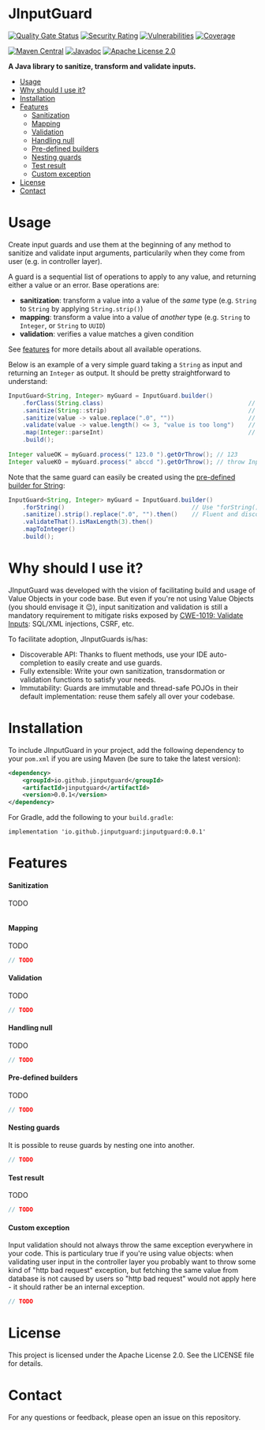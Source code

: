 
# JInputGuard

[![Quality Gate Status](https://sonarcloud.io/api/project_badges/measure?project=jinputguard_jinputguard&metric=alert_status&token=42442b67d269c6a17b4578ba2d87731c92b8922a)](https://sonarcloud.io/summary/new_code?id=jinputguard_jinputguard)
[![Security Rating](https://sonarcloud.io/api/project_badges/measure?project=jinputguard_jinputguard&metric=security_rating&token=42442b67d269c6a17b4578ba2d87731c92b8922a)](https://sonarcloud.io/summary/new_code?id=jinputguard_jinputguard)
[![Vulnerabilities](https://sonarcloud.io/api/project_badges/measure?project=jinputguard_jinputguard&metric=vulnerabilities&token=42442b67d269c6a17b4578ba2d87731c92b8922a)](https://sonarcloud.io/summary/new_code?id=jinputguard_jinputguard)
[![Coverage](https://sonarcloud.io/api/project_badges/measure?project=jinputguard_jinputguard&metric=coverage&token=42442b67d269c6a17b4578ba2d87731c92b8922a)](https://sonarcloud.io/summary/new_code?id=jinputguard_jinputguard)

[![Maven Central](https://img.shields.io/maven-central/v/io.github.jinputguard/jinputguard.svg?color=blue)](https://maven-badges.herokuapp.com/maven-central/io.github.jinputguard/jinputguard/)
[![Javadoc](https://javadoc.io/badge2/io.github.jinputguard/jinputguard/javadoc.svg?color=blue)](https://javadoc.io/doc/io.github.jinputguard/jinputguard)
[![Apache License 2.0](https://img.shields.io/:license-Apache%20License%202.0-blue.svg)](https://github.com/jinputguard/jinputguard/blob/main/LICENSE)

**A Java library to sanitize, transform and validate inputs.**

* [Usage](#usage)
* [Why should I use it?](#why-should-i-use-it)
* [Installation](#installation)
* [Features](#features)
  * [Sanitization](#sanitization)
  * [Mapping](#mapping)
  * [Validation](#validation)
  * [Handling null](#handling-null)
  * [Pre-defined builders](#pre-defined-builders)
  * [Nesting guards](#nesting-guards)
  * [Test result](#test-result)
  * [Custom exception](#custom-exception)
* [License](#license)
* [Contact](#contact)

# Usage
Create input guards and use them at the beginning of any method to sanitize and validate input arguments, particularily when they come from user (e.g. in controller layer).

A guard is a sequential list of operations to apply to any value, and returning either a value or an error. Base operations are:
* **sanitization**: transform a value into a value of the _same_ type (e.g. `String` to `String` by applying `String.strip()`)
* **mapping**: transform a value into a value of _another_ type (e.g. `String` to `Integer`, or `String` to `UUID`)
* **validation**: verifies a value matches a given condition

See [features](#Features) for more details about all available operations.

Below is an example of a very simple guard taking a `String` as input and returning an `Integer` as output. It should be pretty straightforward to understand:
```java
InputGuard<String, Integer> myGuard = InputGuard.builder()
    .forClass(String.class)                                         // For "String" input type
	.sanitize(String::strip)                                        // Remove leading and traling whitespace chars
	.sanitize(value -> value.replace(".0", ""))                     // Remove any ".0" in the String
	.validate(value -> value.length() <= 3, "value is too long")    // Ensure String is 3 chars max
	.map(Integer::parseInt)                                         // Parse String into Integer
	.build();
	
Integer valueOK = myGuard.process(" 123.0 ").getOrThrow(); // 123
Integer valueKO = myGuard.process(" abccd ").getOrThrow(); // throw InputGuardFailureException (extends IllegalArgumentException)
```

Note that the same guard can easily be created using the [pre-defined builder for String](#pre-defined-builders):
```java
InputGuard<String, Integer> myGuard = InputGuard.builder()
    .forString()                                    // Use "forString()" instead of "forClass(String.class)"
	.sanitize().strip().replace(".0", "").then()    // Fluent and discoverable API! \o/
	.validateThat().isMaxLength(3).then()
	.mapToInteger()
	.build();
```

# Why should I use it?
JInputGuard was developed with the vision of facilitating build and usage of Value Objects in your code base. But even if you're not using Value Objects (you should envisage it 😉), input sanitization and validation is still a mandatory requirement to mitigate risks exposed by [CWE-1019: Validate Inputs](https://cwe.mitre.org/data/definitions/1019.html): SQL/XML injections, CSRF, etc.

To facilitate adoption, JInputGuards is/has:
* Discoverable API: Thanks to fluent methods, use your IDE auto-completion to easily create and use guards.
* Fully extensible: Write your own sanitization, transdormation or validation functions to satisfy your needs.
* Immutability: Guards are immutable and thread-safe POJOs in their default implementation: reuse them safely all over your codebase.

# Installation
To include JInputGuard in your project, add the following dependency to your `pom.xml` if you are using Maven (be sure to take the latest version):
```xml
<dependency>
    <groupId>io.github.jinputguard</groupId>
    <artifactId>jinputguard</artifactId>
    <version>0.0.1</version>
</dependency>
```

For Gradle, add the following to your `build.gradle`:
```
implementation 'io.github.jinputguard:jinputguard:0.0.1'
```

# Features
#### Sanitization
TODO
```java

```

#### Mapping
TODO
```java
// TODO
```

#### Validation
TODO
```java
// TODO
```

#### Handling null
TODO
```java
// TODO
```

#### Pre-defined builders
TODO
```java
// TODO
```

#### Nesting guards
It is possible to reuse guards by nesting one into another.
```java
// TODO
```

#### Test result
TODO
```java
// TODO
```

#### Custom exception
Input validation should not always throw the same exception everywhere in your code. This is particulary true if you're using value objects: when validating user input in the controller layer you probably want to throw some kind of "http bad request" exception, but fetching the same value from database is not caused by users so "http bad request" would not apply here - it should rather be an internal exception.
```java
// TODO
```

# License
This project is licensed under the Apache License 2.0. See the LICENSE file for details.

# Contact
For any questions or feedback, please open an issue on this repository.